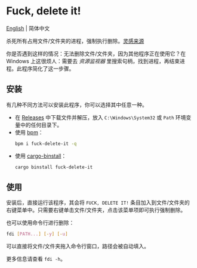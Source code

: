 # Fuck, delete it!

[English](../README.md) | 简体中文

杀死所有占用文件/文件夹的进程，强制执行删除。[灵感来源](https://t.me/withabsolutex/1537)

你是否遇到这样的情况：无法删除文件/文件夹，因为其他程序正在使用它？在 Windows 上这很烦人：需要去 _资源监视器_ 里搜索句柄，找到进程，再结束进程。此程序简化了这一步骤。

## 安装

有几种不同方法可以安装此程序，你可以选择其中任意一种。

- 在 [Releases](https://github.com/lxl66566/fuck-delete-it/releases) 中下载文件并解压，放入 `C:\Windows\System32` 或 `Path` 环境变量中的任何目录下。
- 使用 [bpm](https://github.com/lxl66566/bpm)：
  ```sh
  bpm i fuck-delete-it -q
  ```
- 使用 [cargo-binstall](https://github.com/cargo-bins/cargo-binstall)：
  ```sh
  cargo binstall fuck-delete-it
  ```

## 使用

安装后，直接运行该程序，其会将 `FUCK, DELETE IT!` 条目加入到文件/文件夹的右键菜单中。只需要右键单击文件/文件夹，点击该菜单项即可执行强制删除。

也可以使用命令行进行删除：

```sh
fdi [PATH...] [-y] [-u]
```

可以直接将文件/文件夹拖入命令行窗口，路径会被自动填入。

更多信息请查看 `fdi -h`。
